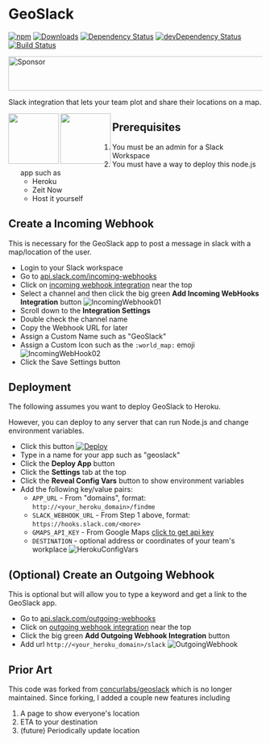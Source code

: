 # GeoSlack

[![npm](https://img.shields.io/npm/v/geoslack.svg)](https://www.npmjs.com/package/geoslack)
[![Downloads](https://img.shields.io/npm/dt/geoslack.svg)](https://www.npmjs.com/package/geoslack)
[![Dependency Status](https://david-dm.org/styfle/geoslack.svg)](https://david-dm.org/styfle/geoslack)
[![devDependency Status](https://david-dm.org/styfle/geoslack/dev-status.svg)](https://david-dm.org/styfle/geoslack#info=devDependencies)
[![Build Status](https://travis-ci.org/styfle/geoslack.svg?branch=master)](https://travis-ci.org/styfle/geoslack)

<a target='_blank' rel='nofollow' href='https://app.codesponsor.io/link/fnqaM5soqgNJruSNFm8pdqUw/styfle/geoslack'>
  <img alt='Sponsor' width='888' height='68' src='https://app.codesponsor.io/embed/fnqaM5soqgNJruSNFm8pdqUw/styfle/geoslack.svg' />
</a>

Slack integration that lets your team plot and share their locations on a map.

<img src="https://styfle.github.io/geoslack/img/tracking.png" height="100" align="left" />
<img src="https://styfle.github.io/geoslack/img/findme.png" height="100" align="left" />

## Prerequisites

1. You must be an admin for a Slack Workspace
2. You must have a way to deploy this node.js app such as
    - Heroku
    - Zeit Now
    - Host it yourself

## Create a Incoming Webhook

This is necessary for the GeoSlack app to post a message in slack with a map/location of the user.

- Login to your Slack workspace
- Go to [api.slack.com/incoming-webhooks](https://api.slack.com/incoming-webhooks#share_your_incoming_webhook_as_a_slack_app)
- Click on [incoming webhook integration](https://my.slack.com/services/new/incoming-webhook/) near the top
- Select a channel and then click the big green **Add Incoming WebHooks Integration** button
   ![IncomingWebhook01](https://styfle.github.io/geoslack/img/pic2.png)
- Scroll down to the **Integration Settings**
- Double check the channel name
- Copy the Webhook URL for later
- Assign a Custom Name such as "GeoSlack"
- Assign a Custom Icon such as the `:world_map:` emoji
   ![IncomingWebHook02](https://styfle.github.io/geoslack/img/pic3.png)
- Click the Save Settings button

## Deployment

The following assumes you want to deploy GeoSlack to Heroku.

However, you can deploy to any server that can run Node.js and change environment variables.

- Click this button [![Deploy](https://www.herokucdn.com/deploy/button.png)](https://heroku.com/deploy)
- Type in a name for your app such as "geoslack"
- Click the **Deploy App** button
- Click the **Settings** tab at the top
- Click the **Reveal Config Vars** button to show environment variables
- Add the following key/value pairs:
   - `APP_URL` - From "domains", format: `http://<your_heroku_domain>/findme`
   - `SLACK_WEBHOOK_URL` - From Step 1 above, format: `https://hooks.slack.com/<more>`
   - `GMAPS_API_KEY` - From Google Maps [click to get api key](https://developers.google.com/maps/documentation/javascript/get-api-key)
   - `DESTINATION` - optional address or coordinates of your team's workplace
    ![HerokuConfigVars](https://styfle.github.io/geoslack/img/pic4.png)

## (Optional) Create an Outgoing Webhook

This is optional but will allow you to type a keyword and get a link to the GeoSlack app.

- Go to [api.slack.com/outgoing-webhooks](https://api.slack.com/outgoing-webhooks)
- Click on [outgoing webhook integration](https://my.slack.com/services/new/outgoing-webhook) near the top
- Click the big green **Add Outgoing Webhook Integration** button
- Add url `http://<your_heroku_domain>/slack`
    ![OutgoingWebhook](https://styfle.github.io/geoslack/img/pic5.png)

## Prior Art

This code was forked from [concurlabs/geoslack](https://github.com/concurlabs/geoslack) which is no longer maintained. Since forking, I added a couple new features including

1. A page to show everyone's location
2. ETA to your destination 
3. (future) Periodically update location
